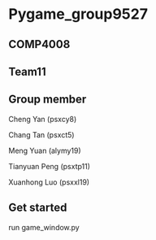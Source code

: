 # Pygame_group9527

## COMP4008
## Team11
## Group member
Cheng Yan  (psxcy8)

Chang Tan     (psxct5)

Meng Yuan     (alymy19)

Tianyuan Peng      (psxtp11)

Xuanhong Luo       (psxxl19)

## Get started 
run game_window.py
